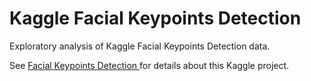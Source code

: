 # Kaggle Facial Keypoints Detection

Exploratory analysis of Kaggle Facial Keypoints Detection data.

See [Facial Keypoints Detection ](https://www.kaggle.com/c/facial-keypoints-detection) for details about this Kaggle project.
